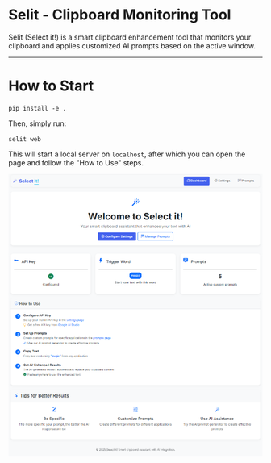 # Selit - Clipboard Monitoring Tool

Selit (Select it!) is a smart clipboard enhancement tool that monitors your clipboard and applies customized AI prompts based on the active window.

---

# How to Start

```
pip install -e .
```

Then, simply run:

```
selit web
```

This will start a local server on `localhost`, after which you can open the page and follow the "How to Use" steps.


![main.png](resources/main.png)